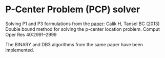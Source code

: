 # P-Center Problem (PCP) solver

Solving P1 and P3 formulations from the [paper](https://www.sciencedirect.com/science/article/pii/S0305054813001901):
Calik H, Tansel BC (2013) Double bound method for solving the p-center location problem. Comput Oper
Res 40:2991–2999

The BINARY and DB3 algorithms from the same paper have been implemented.